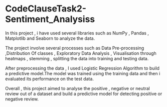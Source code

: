 # CodeClauseTask2-Sentiment_Analysiss
  In this project , i have used several libraries such as NumPy , Pandas , Matplotlib and Seaborn to analyze the data.

The project involve several processes such as Data Pre-processing ,Distribution Of classes , Exploratory Data Analysis , Visualisation through heatmaps  , stemming , splitting the data into training and testing data.

After preprocessing the data , I used Logistic Regression Algorithm to build a predictive model.The model was trained using the training data and then i evaluated its performance on the test data.

Overall , this project aimed to analyse the positive , negative or neutral review out of a dataset and build a predictive model for detecting positive or negative review.
